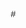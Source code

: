 #<!DOCTYPE html>
<html lang="en">
<head>
    <meta charset="UTF-8">
    <meta name="viewport" content="width=device-width, initial-scale=1.0">
    <title>Chaos - The Wildest Token Around</title>
    <style>
        /* CSS for Apple-like design */
        * {
            margin: 0;
            padding: 0;
            box-sizing: border-box;
            font-family: 'Arial', sans-serif;
        }

        body {
            background: #f5f5f7;
            color: #1d1d1f;
            line-height: 1.6;
            overflow-x: hidden;
        }

        /* Header */
        header {
            position: fixed;
            top: 0;
            width: 100%;
            background: rgba(0, 0, 0, 0.8);
            padding: 15px 0;
            z-index: 100;
        }

        nav {
            max-width: 1200px;
            margin: 0 auto;
            display: flex;
            justify-content: space-between;
            align-items: center;
        }

        nav .logo {
            color: #fff;
            font-size: 24px;
            font-weight: bold;
        }

        nav ul {
            list-style: none;
            display: flex;
        }

        nav ul li {
            margin-left: 30px;
        }

        nav ul li a {
            color: #fff;
            text-decoration: none;
            font-size: 16px;
            transition: color 0.3s;
        }

        nav ul li a:hover {
            color: #ff4500; /* Chaos-inspired orange-red */
        }

        /* Hero Section */
        #hero {
            height: 100vh;
            display: flex;
            flex-direction: column;
            justify-content: center;
            align-items: center;
            text-align: center;
            background: linear-gradient(135deg, #000, #2f004f); /* Dark chaotic gradient */
            color: #fff;
        }

        #hero h1 {
            font-size: 64px;
            margin-bottom: 20px;
            animation: fadeIn 1s ease-in;
        }

        #hero p {
            font-size: 24px;
            margin-bottom: 10px;
        }

        #hero .fair-launch {
            font-size: 18px;
            color: #ff4500;
            margin-bottom: 40px;
        }

        #hero .cta {
            background: #ff4500;
            color: #fff;
            padding: 15px 30px;
            border-radius: 25px;
            text-decoration: none;
            font-weight: bold;
            transition: background 0.3s;
        }

        #hero .cta:hover {
            background: #e63d00;
        }

        /* Section Styling */
        section {
            padding: 80px 20px;
            max-width: 1200px;
            margin: 0 auto;
            text-align: center;
        }

        section h2 {
            font-size: 48px;
            margin-bottom: 40px;
        }

        /* Tokenomics */
        #tokenomics .stats {
            display: flex;
            justify-content: space-around;
            flex-wrap: wrap;
        }

        #tokenomics .stat {
            flex: 1;
            min-width: 200px;
            margin: 20px;
            padding: 20px;
            background: #fff;
            border-radius: 10px;
            box-shadow: 0 4px 6px rgba(0, 0, 0, 0.1);
        }

        /* Roadmap */
        #roadmap .timeline {
            position: relative;
            max-width: 800px;
            margin: 0 auto;
        }

        #roadmap .timeline::before {
            content: '';
            position: absolute;
            width: 2px;
            height: 100%;
            background: #ff4500;
            left: 50%;
            transform: translateX(-50%);
        }

        #roadmap .milestone {
            position: relative;
            width: 45%;
            margin: 40px 0;
            padding: 20px;
            background: #fff;
            border-radius: 10px;
            box-shadow: 0 4px 6px rgba(0, 0, 0, 0.1);
        }

        #roadmap .milestone:nth-child(odd) {
            left: 0;
            text-align: right;
        }

        #roadmap .milestone:nth-child(even) {
            left: 55%;
            text-align: left;
        }

        /* Footer */
        footer {
            background: #1d1d1f;
            color: #fff;
            padding: 40px 20px;
            text-align: center;
        }

        footer a {
            color: #ff4500;
            text-decoration: none;
        }

        /* Animations */
        @keyframes fadeIn {
            from { opacity: 0; }
            to { opacity: 1; }
        }

        /* Responsive */
        @media (max-width: 768px) {
            #hero h1 { font-size: 40px; }
            #hero p { font-size: 18px; }
            #hero .fair-launch { font-size: 16px; }
            #roadmap .milestone { width: 100%; left: 0 !important; text-align: center; }
            #roadmap .timeline::before { display: none; }
        }
    </style>
</head>
<body>
    <!-- Header -->
    <header>
        <nav>
            <div class="logo">Chaos</div>
            <ul>
                <li><a href="#hero">Home</a></li>
                <li><a href="#tokenomics">Tokenomics</a></li>
                <li><a href="#roadmap">Roadmap</a></li>
                <li><a href="#community">Community</a></li>
            </ul>
        </nav>
    </header>

    <!-- Hero Section -->
    <section id="hero">
        <h1>Welcome to Chaos</h1>
        <p>The Wildest Token in the Blockchain Universe</p>
        <p class="fair-launch">It’s a fair launch</p>
        <a href="#" class="cta">Buy Now</a>
    </section>

    <!-- Tokenomics Section -->
    <section id="tokenomics">
        <h2>Tokenomics</h2>
        <div class="stats">
            <div class="stat">
                <h3>Total Supply</h3>
                <p>1,000,000,000</p>
            </div>
            <div class="stat">
                <h3>Burned</h3>
                <p>20%</p>
            </div>
            <div class="stat">
                <h3>Staking Rewards</h3>
                <p>5% APR</p>
            </div>
        </div>
    </section>

    <!-- Roadmap Section -->
    <section id="roadmap">
        <h2>Roadmap</h2>
        <div class="timeline">
            <div class="milestone">
                <h3>Q1 2025</h3>
                <p>Token Launch & Community Building</p>
            </div>
            <div class="milestone">
                <h3>Q2 2025</h3>
                <p>Exchange Listings & Meme Generator</p>
            </div>
            <div class="milestone">
                <h3>Q3 2025</h3>
                <p>NFT Integration & Staking</p>
            </div>
        </div>
    </section>

    <!-- Footer -->
    <footer>
        <p>Join us on <a href="#">Discord</a> | <a href="#">Twitter</a> | <a href="#">Telegram</a></p>
        <p>© 2025 Chaos. All rights reserved.</p>
    </footer>

    <!-- JavaScript for Interactivity -->
    <script>
        // Smooth scrolling for nav links
        document.querySelectorAll('a[href^="#"]').forEach(anchor => {
            anchor.addEventListener('click', function (e) {
                e.preventDefault();
                document.querySelector(this.getAttribute('href')).scrollIntoView({
                    behavior: 'smooth'
                });
            });
        });
    </script>
</body>
</html>
